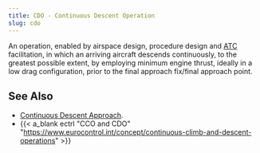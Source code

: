 ```yaml
---
title: CDO - Continuous Descent Operation
slug: cdo
---
```


An operation, enabled by airspace design, procedure design and [ATC](atc.md)
facilitation, in which an arriving aircraft descends continuously,
to the greatest possible extent, by employing minimum engine thrust,
ideally in a low drag configuration, prior to the final
approach fix/final approach point.

## See Also

* [Continuous Descent Approach](cda.md).
* {{< a_blank ectrl "CCO and CDO" "https://www.eurocontrol.int/concept/continuous-climb-and-descent-operations" >}}
